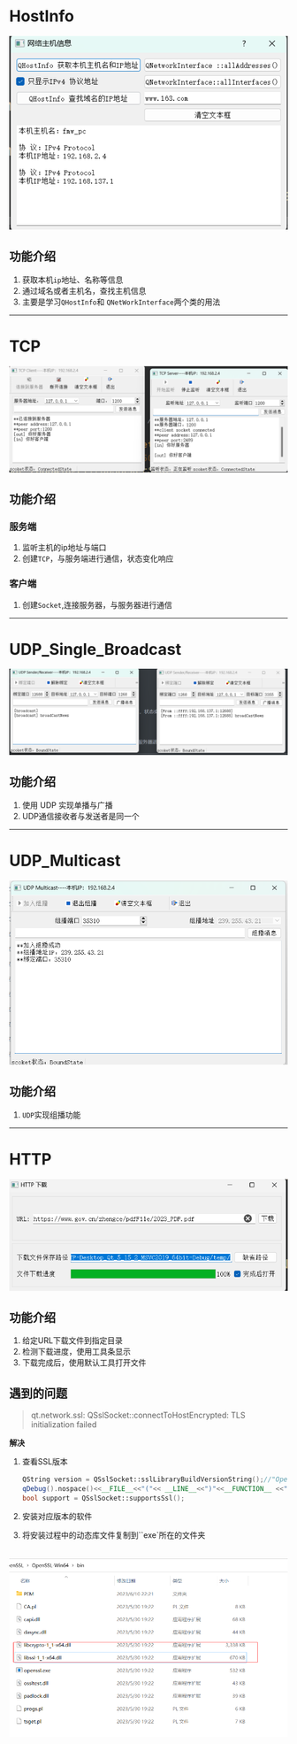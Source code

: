 # HostInfo

![image-20230608171706639](./assets/image-20230608171706639.png)

## 功能介绍

1. 获取本机`ip`地址、名称等信息
2. 通过域名或者主机名，查找主机信息
3. 主要是学习`QHostInfo`和 `QNetWorkInterface`两个类的用法

---

# TCP

![image-20230609113554667](./assets/image-20230609113554667.png)

## 功能介绍

### 服务端

1. 监听主机的ip地址与端口
2. 创建`TCP`，与服务端进行通信，状态变化响应

### 客户端

1. 创建`Socket`,连接服务器，与服务器进行通信

---

# UDP_Single_Broadcast

![image-20230609174322469](./assets/image-20230609174322469.png)



## 功能介绍

1. 使用 UDP 实现单播与广播
2. UDP通信接收者与发送者是同一个

---

# UDP_Multicast

![image-20230609205125568](./assets/image-20230609205125568.png)

## 功能介绍

1. `UDP`实现组播功能

---

# HTTP

![image-20230611000958772](./assets/image-20230611000958772.png)

## 功能介绍

1. 给定URL下载文件到指定目录
2. 检测下载进度，使用工具条显示
3. 下载完成后，使用默认工具打开文件

## 遇到的问题

> qt.network.ssl: QSslSocket::connectToHostEncrypted: TLS initialization failed

**解决**

1. 查看SSL版本

   ```c++
   QString version = QSslSocket::sslLibraryBuildVersionString();//"OpenSSL 1.1.1g  21 Apr 2020"
   qDebug().nospace()<<__FILE__<<"("<< __LINE__<<")"<<__FUNCTION__ <<" -- " << version;
   bool support = QSslSocket::supportsSsl();
   ```

2. 安装对应版本的软件
3. 将安装过程中的动态库文件复制到``exe`所在的文件夹

​	![image-20230611001546724](./assets/image-20230611001546724.png)
